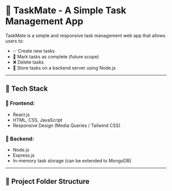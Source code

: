 # 📝 TaskMate - A Simple Task Management App

TaskMate is a simple and responsive task management web app that allows users to:

- ✅ Create new tasks
- 📌 Mark tasks as complete (future scope)
- ❌ Delete tasks
- 💾 Store tasks on a backend server using Node.js

---

## 🚀 Tech Stack

### 🔹 Frontend:
- React.js
- HTML, CSS, JavaScript
- Responsive Design (Media Queries / Tailwind CSS)

### 🔹 Backend:
- Node.js
- Express.js
- In-memory task storage (can be extended to MongoDB)

---

## 📁 Project Folder Structure

